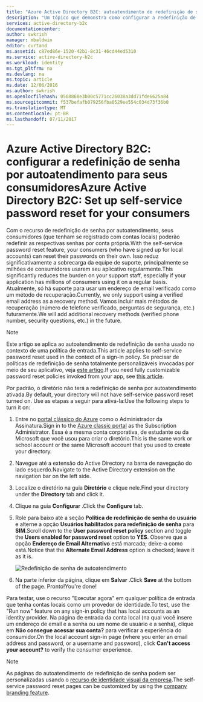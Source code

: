 ```yaml
---
title: "Azure Active Directory B2C: autoatendimento de redefinição de senha | Microsoft Docs"
description: "Um tópico que demonstra como configurar a redefinição de senha por autoatendimento para seus consumidores no Azure Active Directory B2C"
services: active-directory-b2c
documentationcenter: 
author: swkrish
manager: mbaldwin
editor: curtand
ms.assetid: c87ed86e-1520-42b1-8c31-46cd44ed5310
ms.service: active-directory-b2c
ms.workload: identity
ms.tgt_pltfrm: na
ms.devlang: na
ms.topic: article
ms.date: 12/06/2016
ms.author: swkrish
ms.openlocfilehash: 0508868e3b00c5771cc26038a3dd71fde6625a84
ms.sourcegitcommit: f537befafb079256fba0529ee554c034d73f36b0
ms.translationtype: MT
ms.contentlocale: pt-BR
ms.lasthandoff: 07/11/2017
---
```

# <a name="azure-active-directory-b2c-set-up-self-service-password-reset-for-your-consumers"></a><span data-ttu-id="b8d01-103">Azure Active Directory B2C: configurar a redefinição de senha por autoatendimento para seus consumidores</span><span class="sxs-lookup"><span data-stu-id="b8d01-103">Azure Active Directory B2C: Set up self-service password reset for your consumers</span></span>
<span data-ttu-id="b8d01-104">Com o recurso de redefinição de senha por autoatendimento, seus consumidores (que tenham se registrado com contas locais) poderão redefinir as respectivas senhas por conta própria.</span><span class="sxs-lookup"><span data-stu-id="b8d01-104">With the self-service password reset feature, your consumers (who have signed up for local accounts) can reset their passwords on their own.</span></span> <span data-ttu-id="b8d01-105">Isso reduz significativamente a sobrecarga da equipe de suporte, principalmente se milhões de consumidores usarem seu aplicativo regularmente.</span><span class="sxs-lookup"><span data-stu-id="b8d01-105">This significantly reduces the burden on your support staff, especially if your application has millions of consumers using it on a regular basis.</span></span> <span data-ttu-id="b8d01-106">Atualmente, só há suporte para usar um endereço de email verificado como um método de recuperação.</span><span class="sxs-lookup"><span data-stu-id="b8d01-106">Currently, we only support using a verified email address as a recovery method.</span></span> <span data-ttu-id="b8d01-107">Vamos incluir mais métodos de recuperação (número de telefone verificado, perguntas de segurança, etc.) futuramente.</span><span class="sxs-lookup"><span data-stu-id="b8d01-107">We will add additional recovery methods (verified phone number, security questions, etc.) in the future.</span></span>

> [!NOTE]
> <span data-ttu-id="b8d01-108">Este artigo se aplica ao autoatendimento de redefinição de senha usado no contexto de uma política de entrada.</span><span class="sxs-lookup"><span data-stu-id="b8d01-108">This article applies to self-service password reset used in the context of a sign-in policy.</span></span> <span data-ttu-id="b8d01-109">Se precisar de políticas de redefinição de senha totalmente personalizáveis invocadas por meio de seu aplicativo, veja [este artigo](active-directory-b2c-reference-policies.md#create-a-password-reset-policy).</span><span class="sxs-lookup"><span data-stu-id="b8d01-109">If you need fully customizable password reset policies invoked from your app, see [this article](active-directory-b2c-reference-policies.md#create-a-password-reset-policy).</span></span>
> 
> 

<span data-ttu-id="b8d01-110">Por padrão, o diretório não terá a redefinição de senha por autoatendimento ativada.</span><span class="sxs-lookup"><span data-stu-id="b8d01-110">By default, your directory will not have self-service password reset turned on.</span></span> <span data-ttu-id="b8d01-111">Use as etapas a seguir para ativá-la:</span><span class="sxs-lookup"><span data-stu-id="b8d01-111">Use the following steps to turn it on:</span></span>

1. <span data-ttu-id="b8d01-112">Entre no [portal clássico do Azure](https://manage.windowsazure.com/) como o Administrador da Assinatura.</span><span class="sxs-lookup"><span data-stu-id="b8d01-112">Sign in to the [Azure classic portal](https://manage.windowsazure.com/) as the Subscription Administrator.</span></span> <span data-ttu-id="b8d01-113">Essa é a mesma conta corporativa, de estudante ou da Microsoft que você usou para criar o diretório.</span><span class="sxs-lookup"><span data-stu-id="b8d01-113">This is the same work or school account or the same Microsoft account that you used to create your directory.</span></span>
2. <span data-ttu-id="b8d01-114">Navegue até a extensão do Active Directory na barra de navegação do lado esquerdo.</span><span class="sxs-lookup"><span data-stu-id="b8d01-114">Navigate to the Active Directory extension on the navigation bar on the left side.</span></span>
3. <span data-ttu-id="b8d01-115">Localize o diretório na guia **Diretório** e clique nele.</span><span class="sxs-lookup"><span data-stu-id="b8d01-115">Find your directory under the **Directory** tab and click it.</span></span>
4. <span data-ttu-id="b8d01-116">Clique na guia **Configurar** .</span><span class="sxs-lookup"><span data-stu-id="b8d01-116">Click the **Configure** tab.</span></span>
5. <span data-ttu-id="b8d01-117">Role para baixo até a seção **Política de redefinição de senha do usuário** e alterne a opção **Usuários habilitados para redefinição de senha** para **SIM**.</span><span class="sxs-lookup"><span data-stu-id="b8d01-117">Scroll down to the **User password reset policy** section and toggle the **Users enabled for password reset** option to **YES**.</span></span> <span data-ttu-id="b8d01-118">Observe que a opção **Endereço de Email Alternativo** está marcada; deixe-a como está.</span><span class="sxs-lookup"><span data-stu-id="b8d01-118">Notice that the **Alternate Email Address** option is checked; leave it as it is.</span></span>
   
    ![Redefinição de senha de autoatendimento](./media/active-directory-b2c-reference-sspr/sspr.png)
6. <span data-ttu-id="b8d01-120">Na parte inferior da página, clique em **Salvar** .</span><span class="sxs-lookup"><span data-stu-id="b8d01-120">Click **Save** at the bottom of the page.</span></span> <span data-ttu-id="b8d01-121">Pronto!</span><span class="sxs-lookup"><span data-stu-id="b8d01-121">You're done!</span></span>

<span data-ttu-id="b8d01-122">Para testar, use o recurso "Executar agora" em qualquer política de entrada que tenha contas locais como um provedor de identidade.</span><span class="sxs-lookup"><span data-stu-id="b8d01-122">To test, use the "Run now" feature on any sign-in policy that has local accounts as an identity provider.</span></span> <span data-ttu-id="b8d01-123">Na página de entrada da conta local (na qual você insere um endereço de email e a senha ou um nome de usuário e a senha), clique em **Não consegue acessar sua conta?** para verificar a experiência do consumidor.</span><span class="sxs-lookup"><span data-stu-id="b8d01-123">On the local account sign-in page (where you enter an email address and password, or a username and password), click **Can't access your account?** to verify the consumer experience.</span></span>

> [!NOTE]
> <span data-ttu-id="b8d01-124">As páginas do autoatendimento de redefinição de senha podem ser personalizadas usando o [recurso de identidade visual da empresa](../active-directory/active-directory-add-company-branding.md).</span><span class="sxs-lookup"><span data-stu-id="b8d01-124">The self-service password reset pages can be customized by using the [company branding feature](../active-directory/active-directory-add-company-branding.md).</span></span>
> 
> 

